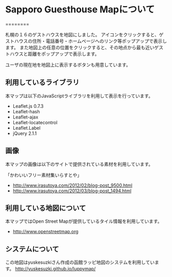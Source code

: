 ﻿# Sapporo Guesthouse Mapについて
========

札幌の１６のゲストハウスを地図にしました。
アイコンをクリックすると、ゲストハウスの住所・電話番号・ホームページへのリンク等ポップアップで表示します。
また地図上の任意の位置をクリックすると、その地点から最も近いゲストハウスと距離をポップアップで表示します。

ユーザの現在地を地図上に表示するボタンも用意しています。

## 利用しているライブラリ

本マップは以下のJavaScriptライブラリを利用して表示を行っています。

- Leaflet.js 0.7.3
- Leaflet-hash
- Leaflet-ajax
- Leaflet-locatecontrol
- Leaflet.Label
- jQuery 2.1.1

## 画像

本マップの画像は以下のサイトで提供されている素材を利用しています。

「かわいいフリー素材集いらすとや」

- http://www.irasutoya.com/2012/02/blog-post_9500.html
- http://www.irasutoya.com/2012/03/blog-post_1494.html

## 利用している地図について

本マップではOpen Street Mapが提供しているタイル情報を利用しています。

- http://www.openstreetmap.org

## システムについて

この地図はyuskesuzkiさん作成の函館ラッピ地図のシステムを利用しています。
http://yuskesuzki.github.io/luppymap/

